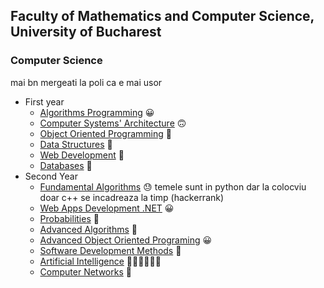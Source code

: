 ## Faculty of Mathematics and Computer Science, University of Bucharest
### Computer Science
mai bn mergeati la poli ca e mai usor
- First year
    - [Algorithms Programming](https://github.com/flawreen/University-FMI/tree/main/Python) 😀
    - [Computer Systems' Architecture](https://github.com/flawreen/University-FMI/tree/main/ASC) 🙃
    - [Object Oriented Programming](https://github.com/flawreen/University-FMI/tree/main/POO) 😬
    - [Data Structures](https://github.com/flawreen/University-FMI/tree/main/SD) 🥱
    - [Web Development](https://github.com/flawreen/University-FMI/tree/main/TW) 🥱
    - [Databases](https://github.com/flawreen/University-FMI/tree/main/BD) 🥱
- Second Year
    - [Fundamental Algorithms](https://github.com/flawreen/INFO-UNIBUC/tree/main/AF) 😓 temele sunt in python dar la colocviu doar c++ se incadreaza la timp (hackerrank)
    - [Web Apps Development .NET](https://github.com/flawreen/Collective-Knowledge) 😀
    - [Probabilities](https://github.com/flawreen/University-FMI/tree/main/PS) 🥴
    - [Advanced Algorithms](https://github.com/flawreen/University-FMI/tree/main/AA) 😤
    - [Advanced Object Oriented Programing](https://github.com/flawreen/Bibliohub) 😀
    - [Software Development Methods]() 🤔
    - [Artificial Intelligence](https://github.com/flawreen/University-FMI/tree/main/IA) 🤒😵‍💫😷🤢😖
    - [Computer Networks](https://github.com/flawreen/University-FMI/tree/main/RC) 💊
